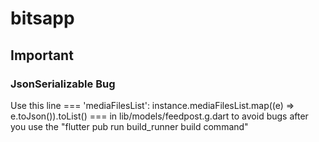 # bitsapp

## Important
### JsonSerializable Bug
Use this line === 'mediaFilesList': instance.mediaFilesList.map((e) => e.toJson()).toList() === in lib/models/feedpost.g.dart to avoid bugs after you use the "flutter pub run build_runner build command"
